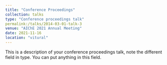 ```yaml
---
title: "Conference Proceedings"
collection: talks
type: "Conference proceedings talk"
permalink:/talks/2014-03-01-talk-3
venue: "AIChE 2021 Annual Meeting"
date: 2021-11-16
location: "vitural"
---
```


This is a description of your conference proceedings talk, note the different field in type. You can put anything in this field.
